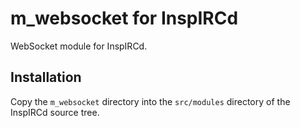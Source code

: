 m\_websocket for InspIRCd
=========================

WebSocket module for InspIRCd.

## Installation

Copy the `m_websocket` directory into the `src/modules` directory of the InspIRCd source tree.
